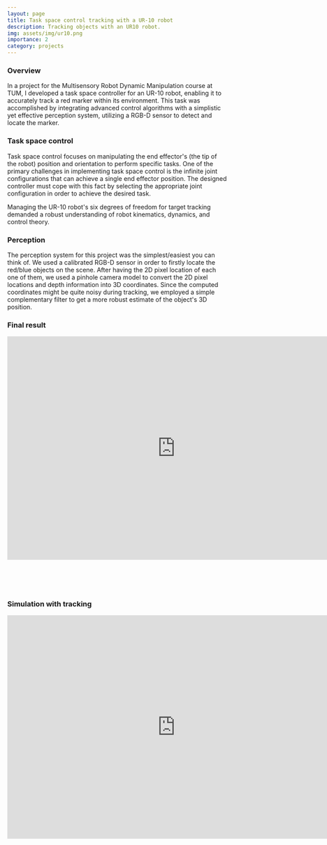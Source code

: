```yaml
---
layout: page
title: Task space control tracking with a UR-10 robot
description: Tracking objects with an UR10 robot.
img: assets/img/ur10.png
importance: 2
category: projects
---
```


### Overview

In a project for the Multisensory Robot Dynamic Manipulation course at TUM, I developed a task space controller for an UR-10 robot, enabling it to accurately track a red marker within its environment. This task was accomplished by integrating advanced control algorithms with a simplistic yet effective perception system, utilizing a RGB-D sensor to detect and locate the marker.

### Task space control

Task space control focuses on manipulating the end effector's (the tip of the robot) position and orientation to perform specific tasks. One of the primary challenges in implementing task space control is the infinite joint configurations that can achieve a single end effector position. The designed controller must cope with this fact by selecting the appropriate joint configuration in order to achieve the desired task.

Managing the UR-10 robot's six degrees of freedom for target tracking demanded a robust understanding of robot kinematics, dynamics, and control theory.

### Perception

The perception system for this project was the simplest/easiest you can think of. We used a calibrated RGB-D sensor in order to firstly locate the red/blue objects on the scene. After having the 2D pixel location of each one of them, we used a pinhole camera model to convert the 2D pixel locations and depth information into 3D coordinates. Since the computed coordinates might be quite noisy during tracking, we employed a simple complementary filter to get a more robust estimate of the object's 3D position.


### Final result
<div class="row">
    <div class="col-sm mt-3 mt-md-0">
        <iframe width="768" height="512" src="https://www.youtube.com/embed/mMIfzPUeDyQ" frameborder="0" allowfullscreen></iframe>
    </div>
</div>

<br/>
<br/>
<br/>
<br/>

### Simulation with tracking

<div class="row">
    <div class="col-sm mt-3 mt-md-0">
        <iframe width="768" height="512" src="https://www.youtube.com/embed/PlwzS3ZSvSQ" frameborder="0" allowfullscreen></iframe>
    </div>
</div>
